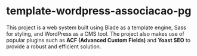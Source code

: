 # template-wordpress-associacao-pg
This project is a web system built using Blade as a template engine, Sass for styling, and WordPress as a CMS tool. The project also makes use of popular plugins such as **ACF (Advanced Custom Fields)** and **Yoast SEO** to provide a robust and efficient solution.
